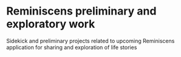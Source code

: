 Reminiscens preliminary and exploratory work
====================

Sidekick and preliminary projects related to upcoming Reminiscens application for sharing and exploration of life stories
